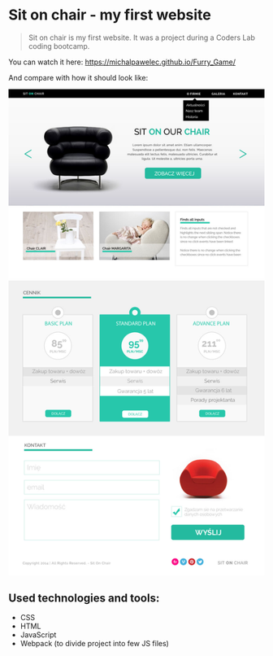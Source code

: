 # Sit on chair - my first website

> Sit on chair is my first website. It was a project during a Coders Lab coding bootcamp.

You can watch it here: https://michalpawelec.github.io/Furry_Game/

And compare with how it should look like:

![siteToCompare](./warsztat1.jpg)

## Used technologies and tools:
* CSS
* HTML
* JavaScript
* Webpack (to divide project into few JS files)
